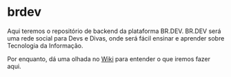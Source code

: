 # brdev
Aqui teremos o repositório de backend da plataforma BR.DEV.
BR.DEV será uma rede social para Devs e Divas, onde será fácil ensinar e aprender sobre Tecnologia da Informação.

Por enquanto, dá uma olhada no [Wiki](https://github.com/codigofalado/brdev/wiki) para entender o que iremos fazer aqui.
